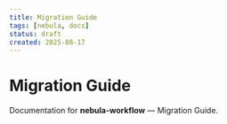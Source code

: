 ```yaml
---
title: Migration Guide
tags: [nebula, docs]
status: draft
created: 2025-08-17
---
```


# Migration Guide

Documentation for **nebula-workflow** — Migration Guide.
